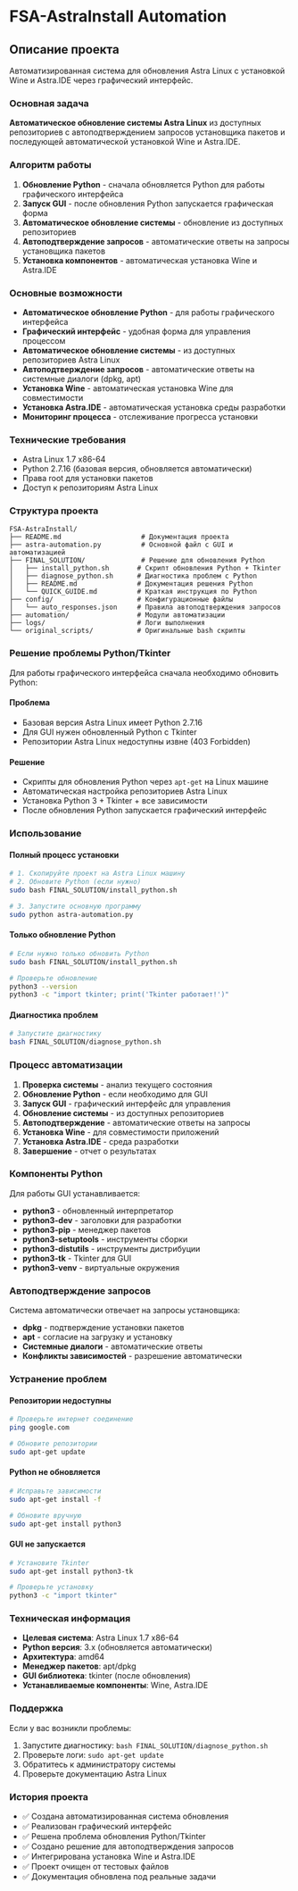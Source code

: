 # FSA-AstraInstall Automation

## Описание проекта

Автоматизированная система для обновления Astra Linux с установкой Wine и Astra.IDE через графический интерфейс.

### Основная задача

**Автоматическое обновление системы Astra Linux** из доступных репозиториев с автоподтверждением запросов установщика пакетов и последующей автоматической установкой Wine и Astra.IDE.

### Алгоритм работы

1. **Обновление Python** - сначала обновляется Python для работы графического интерфейса
2. **Запуск GUI** - после обновления Python запускается графическая форма
3. **Автоматическое обновление системы** - обновление из доступных репозиториев
4. **Автоподтверждение запросов** - автоматические ответы на запросы установщика пакетов
5. **Установка компонентов** - автоматическая установка Wine и Astra.IDE

### Основные возможности

- **Автоматическое обновление Python** - для работы графического интерфейса
- **Графический интерфейс** - удобная форма для управления процессом
- **Автоматическое обновление системы** - из доступных репозиториев Astra Linux
- **Автоподтверждение запросов** - автоматические ответы на системные диалоги (dpkg, apt)
- **Установка Wine** - автоматическая установка Wine для совместимости
- **Установка Astra.IDE** - автоматическая установка среды разработки
- **Мониторинг процесса** - отслеживание прогресса установки

### Технические требования

- Astra Linux 1.7 x86-64
- Python 2.7.16 (базовая версия, обновляется автоматически)
- Права root для установки пакетов
- Доступ к репозиториям Astra Linux

### Структура проекта

```
FSA-AstraInstall/
├── README.md                    # Документация проекта
├── astra-automation.py          # Основной файл с GUI и автоматизацией
├── FINAL_SOLUTION/              # Решение для обновления Python
│   ├── install_python.sh       # Скрипт обновления Python + Tkinter
│   ├── diagnose_python.sh      # Диагностика проблем с Python
│   ├── README.md               # Документация решения Python
│   └── QUICK_GUIDE.md          # Краткая инструкция по Python
├── config/                     # Конфигурационные файлы
│   └── auto_responses.json     # Правила автоподтверждения запросов
├── automation/                 # Модули автоматизации
├── logs/                       # Логи выполнения
└── original_scripts/           # Оригинальные bash скрипты
```

### Решение проблемы Python/Tkinter

Для работы графического интерфейса сначала необходимо обновить Python:

#### Проблема
- Базовая версия Astra Linux имеет Python 2.7.16
- Для GUI нужен обновленный Python с Tkinter
- Репозитории Astra Linux недоступны извне (403 Forbidden)

#### Решение
- Скрипты для обновления Python через `apt-get` на Linux машине
- Автоматическая настройка репозиториев Astra Linux
- Установка Python 3 + Tkinter + все зависимости
- После обновления Python запускается графический интерфейс

### Использование

#### Полный процесс установки
```bash
# 1. Скопируйте проект на Astra Linux машину
# 2. Обновите Python (если нужно)
sudo bash FINAL_SOLUTION/install_python.sh

# 3. Запустите основную программу
sudo python astra-automation.py
```

#### Только обновление Python
```bash
# Если нужно только обновить Python
sudo bash FINAL_SOLUTION/install_python.sh

# Проверьте обновление
python3 --version
python3 -c "import tkinter; print('Tkinter работает!')"
```

#### Диагностика проблем
```bash
# Запустите диагностику
bash FINAL_SOLUTION/diagnose_python.sh
```

### Процесс автоматизации

1. **Проверка системы** - анализ текущего состояния
2. **Обновление Python** - если необходимо для GUI
3. **Запуск GUI** - графический интерфейс для управления
4. **Обновление системы** - из доступных репозиториев
5. **Автоподтверждение** - автоматические ответы на запросы
6. **Установка Wine** - для совместимости приложений
7. **Установка Astra.IDE** - среда разработки
8. **Завершение** - отчет о результатах

### Компоненты Python

Для работы GUI устанавливается:
- **python3** - обновленный интерпретатор
- **python3-dev** - заголовки для разработки
- **python3-pip** - менеджер пакетов
- **python3-setuptools** - инструменты сборки
- **python3-distutils** - инструменты дистрибуции
- **python3-tk** - Tkinter для GUI
- **python3-venv** - виртуальные окружения

### Автоподтверждение запросов

Система автоматически отвечает на запросы установщика:
- **dpkg** - подтверждение установки пакетов
- **apt** - согласие на загрузку и установку
- **Системные диалоги** - автоматические ответы
- **Конфликты зависимостей** - разрешение автоматически

### Устранение проблем

#### Репозитории недоступны
```bash
# Проверьте интернет соединение
ping google.com

# Обновите репозитории
sudo apt-get update
```

#### Python не обновляется
```bash
# Исправьте зависимости
sudo apt-get install -f

# Обновите вручную
sudo apt-get install python3
```

#### GUI не запускается
```bash
# Установите Tkinter
sudo apt-get install python3-tk

# Проверьте установку
python3 -c "import tkinter"
```

### Техническая информация

- **Целевая система**: Astra Linux 1.7 x86-64
- **Python версия**: 3.x (обновляется автоматически)
- **Архитектура**: amd64
- **Менеджер пакетов**: apt/dpkg
- **GUI библиотека**: tkinter (после обновления)
- **Устанавливаемые компоненты**: Wine, Astra.IDE

### Поддержка

Если у вас возникли проблемы:
1. Запустите диагностику: `bash FINAL_SOLUTION/diagnose_python.sh`
2. Проверьте логи: `sudo apt-get update`
3. Обратитесь к администратору системы
4. Проверьте документацию Astra Linux

### История проекта

- ✅ Создана автоматизированная система обновления
- ✅ Реализован графический интерфейс
- ✅ Решена проблема обновления Python/Tkinter
- ✅ Создано решение для автоподтверждения запросов
- ✅ Интегрирована установка Wine и Astra.IDE
- ✅ Проект очищен от тестовых файлов
- ✅ Документация обновлена под реальные задачи